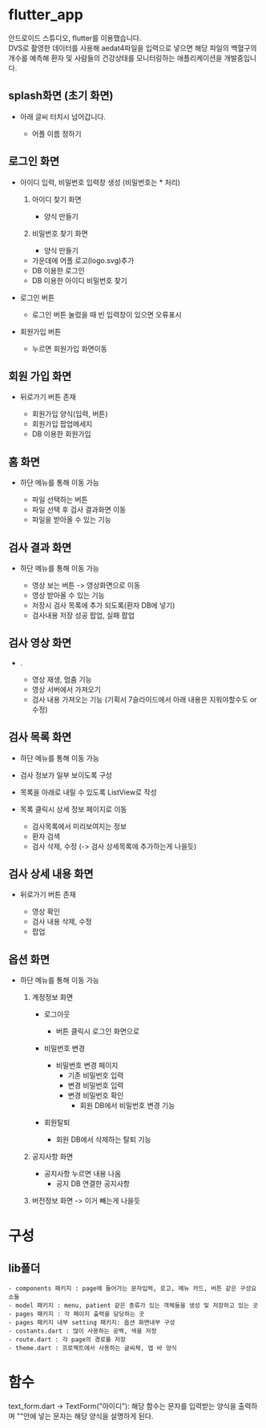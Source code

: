 # flutter_app

안드로이드 스튜디오, flutter를 이용했습니다.    
DVS로 촬영한 데이터를 사용해 aedat4파일을 입력으로 넣으면
해당 파일의 백혈구의 개수를 예측해 환자 및 사람들의 건강상태를 모니터링하는 애플리케이션을 개발중입니다.    
 
## splash화면 (초기 화면)
- 아래 글씨 터치시 넘어갑니다.
    
    * 어플 이름 정하기

## 로그인 화면
- 아이디 입력, 비밀번호 입력창 생성 (비밀번호는 * 처리)

    1. 아이디 찾기 화면
        - 양식 만들기

    2. 비밀번호 찾기 화면
        - 양식 만들기

    * 가운데에 어플 로고(logo.svg)추가
    * DB 이용한 로그인
    * DB 이용한 아이디 비밀번호 찾기

- 로그인 버튼    
    - 로그인 버튼 눌렀을 때 빈 입력창이 있으면 오류표시

- 회원가입 버튼    
    - 누르면 회원가입 화면이동
    
## 회원 가입 화면
- 뒤로가기 버튼 존재

    * 회원가입 양식(입력, 버튼)
    * 회원가입 팝업메세지
    * DB 이용한 회원가입

## 홈 화면
- 하단 메뉴를 통해 이동 가능

    * 파일 선택하는 버튼
    * 파일 선택 후 검사 결과화면 이동
    * 파일을 받아올 수 있는 기능

## 검사 결과 화면
- 하단 메뉴를 통해 이동 가능
  
    * 영상 보는 버튼 -> 영상화면으로 이동
    * 영상 받아올 수 있는 기능
    * 저장시 검사 목록에 추가 되도록(환자 DB에 넣기)
    * 검사내용 저장 성공 팝업, 실패 팝업

## 검사 영상 화면
- .
    
    * 영상 재생, 멈춤 기능
    * 영상 서버에서 가져오기
    * 검사 내용 가져오는 기능 (기획서 7슬라이드에서 아래 내용은 지워야할수도 or 수정)

## 검사 목록 화면
- 하단 메뉴를 통해 이동 가능
- 검사 정보가 일부 보이도록 구성
- 목록을 아래로 내릴 수 있도록 ListView로 작성
- 목록 클릭시 상세 정보 페이지로 이동

    * 검사목록에서 미리보여지는 정보
    * 환자 검색
    * 검사 삭제, 수정 (-> 검사 상세목록에 추가하는게 나을듯)

## 검사 상세 내용 화면
- 뒤로가기 버튼 존재

    * 영상 확인
    * 검사 내용 삭제, 수정
    * 팝업

## 옵션 화면
 - 하단 메뉴를 통해 이동 가능

    1. 계정정보 화면
        - 로그아웃
          - 버튼 클릭시 로그인 화면으로
          
        - 비밀번호 변경
          - 비밀번호 변경 페이지
            - 기존 비밀번호 입력
            - 변경 비밀번호 입력
            - 변경 비밀번호 확인
              * 회원 DB에서 비밀번호 변경 기능
          
        - 회원탈퇴
            * 회원 DB에서 삭제하는 탈퇴 기능

    2. 공지사항 화면
        - 공지사항 누르면 내용 나옴
            * 공지 DB 연결한 공지사항

    3. 버전정보 화면  -> 이거 빼는게 나을듯


# 구성
## lib폴더
    - components 패키지 : page에 들어가는 문자입력, 로고, 메뉴 카드, 버튼 같은 구성요소들
    - model 패키지 : menu, patient 같은 종류가 있는 객체들을 생성 및 저장하고 있는 곳
    - pages 패키지 : 각 페이지 출력을 담당하는 곳
    - pages 패키지 내부 setting 패키지: 옵션 화면내부 구성 
    - costants.dart : 많이 사용하는 공백, 색을 저장
    - route.dart : 각 page의 경로를 저장
    - theme.dart : 프로젝트에서 사용하는 글씨체, 앱 바 양식 


# 함수
text_form.dart -> TextForm("아이디"): 해당 함수는 문자를 입력받는 양식을 출력하며 ""안에 넣는 문자는 해당 양식을 설명하게 된다. 
